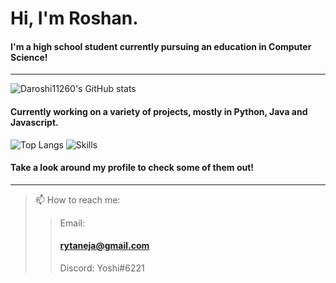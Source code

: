 # Hi, I'm Roshan.
#### I'm a high school student currently pursuing an education in Computer Science!
---
![Daroshi11260's GitHub stats](https://github-readme-stats.vercel.app/api?username=Daroshi11260&count_private=true&show_icons=true&theme=radical)
#### Currently working on a variety of projects, mostly in Python, Java and Javascript.
![Top Langs](https://github-readme-stats.vercel.app/api/top-langs/?username=Daroshi11260&hide=html,javascript,css)
![Skills](https://skillicons.dev/icons?i=py,java,cpp,discord,bots,js,html,pug,css,mongo,aws,ps,pr,ae)
#### Take a look around my profile to check some of them out!
---
>📫 How to reach me:
>> Email: <h4 href="mailto:rytaneja@gmail.com">rytaneja@gmail.com</h4>
>> 
>> Discord: Yoshi#6221

<!--
**Daroshi11260/Daroshi11260** is a ✨ _special_ ✨ repository because its `README.md` (this file) appears on your GitHub profile.

Here are some ideas to get you started:

- 🔭 I’m currently working on ...
- 🌱 I’m currently learning ...
- 👯 I’m looking to collaborate on ...
- 🤔 I’m looking for help with ...
- 💬 Ask me about ...
- 📫 How to reach me: ...
- 😄 Pronouns: ...
- ⚡ Fun fact: ...
-->
